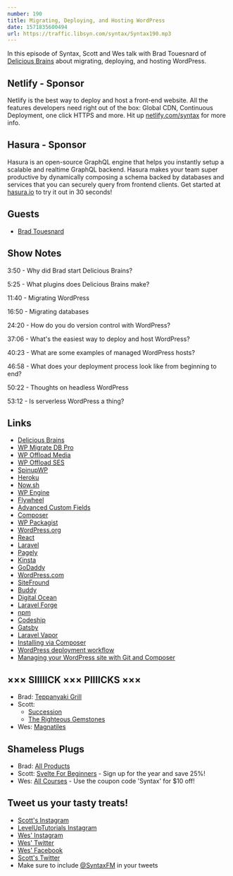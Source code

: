 ```yaml
---
number: 190
title: Migrating, Deploying, and Hosting WordPress
date: 1571835600494
url: https://traffic.libsyn.com/syntax/Syntax190.mp3
---
```


In this episode of Syntax, Scott and Wes talk with Brad Touesnard of [Delicious Brains](https://deliciousbrains.com/) about migrating, deploying, and hosting WordPress.  

## Netlify - Sponsor
Netlify is the best way to deploy and host a front-end website. All the features developers need right out of the box: Global CDN, Continuous Deployment, one click HTTPS and more. Hit up [netlify.com/syntax](https://netlify.com/syntax) for more info.

## Hasura - Sponsor
Hasura is an open-source GraphQL engine that helps you instantly setup a scalable and realtime GraphQL backend. Hasura makes your team super productive by dynamically composing a schema backed by databases and services that you can securely query from frontend clients. Get started at [hasura.io](https://hasura.io/) to try it out in 30 seconds!

## Guests

* [Brad Touesnard](https://twitter.com/bradt)

## Show Notes

3:50 - Why did Brad start Delicious Brains?

5:25 - What plugins does Delicious Brains make?

11:40 - Migrating WordPress

16:50 - Migrating databases

24:20 - How do you do version control with WordPress?

37:06 - What's the easiest way to deploy and host WordPress?

40:23 - What are some examples of managed WordPress hosts?

46:58 - What does your deployment process look like from beginning to end?

50:22 - Thoughts on headless WordPress

53:12 - Is serverless WordPress a thing? 

## Links
* [Delicious Brains](https://deliciousbrains.com/)
* [WP Migrate DB Pro](https://deliciousbrains.com/wp-migrate-db-pro/)
* [WP Offload Media](https://deliciousbrains.com/wp-offload-media/)
* [WP Offload SES](https://deliciousbrains.com/wp-offload-ses/)
* [SpinupWP](https://spinupwp.com/)
* [Heroku](https://www.heroku.com/)
* [Now.sh](https://zeit.co/home)
* [WP Engine](https://wpengine.com/)
* [Flywheel](https://getflywheel.com/)
* [Advanced Custom Fields](https://www.advancedcustomfields.com/)
* [Composer](https://getcomposer.org/)
* [WP Packagist](https://wpackagist.org/)
* [WordPress.org](https://wordpress.org/)
* [React](https://reactjs.org)
* [Laravel](https://laravel.com/)
* [Pagely](https://pagely.com/)
* [Kinsta](https://kinsta.com/)
* [GoDaddy](https://www.godaddy.com/)
* [WordPress.com](https://wordpress.com/)
* [SiteFround](https://www.siteground.com/)
* [Buddy](https://buddy.works/)
* [Digital Ocean](https://www.digitalocean.com/)
* [Laravel Forge](https://forge.laravel.com/)
* [npm](https://www.npmjs.com)
* [Codeship](https://codeship.com)
* [Gatsby](https://www.gatsbyjs.org)
* [Laravel Vapor](https://vapor.laravel.com/)
* [Installing via Composer](https://deliciousbrains.com/wp-migrate-db-pro/doc/installing-via-composer/) 
* [WordPress deployment workflow](https://spinupwp.com/wordpress-deployment-workflow-preparing/)
* [Managing your WordPress site with Git and Composer](https://deliciousbrains.com/storing-wordpress-in-git/)

## ××× SIIIIICK ××× PIIIICKS ×××
* Brad: [Teppanyaki Grill](https://amzn.to/2ATU6sY)
* Scott:
  * [Succession](https://www.hbo.com/succession)
  * [The Righteous Gemstones](https://www.hbo.com/the-righteous-gemstones)
* Wes: [Magnatiles](https://amzn.to/3336kMa)

## Shameless Plugs
* Brad: [All Products](https://deliciousbrains.com/)
* Scott: [Svelte For Beginners](https://www.leveluptutorials.com/tutorials/svelte-for-beginners) - Sign up for the year and save 25%!
* Wes: [All Courses](https://wesbos.com/courses/) - Use the coupon code 'Syntax' for $10 off!

## Tweet us your tasty treats!
* [Scott's Instagram](https://www.instagram.com/stolinski/)
* [LevelUpTutorials Instagram](https://www.instagram.com/LevelUpTutorials/)
* [Wes' Instagram](https://www.instagram.com/wesbos/)
* [Wes' Twitter](https://twitter.com/wesbos)
* [Wes' Facebook](https://www.facebook.com/wesbos.developer)
* [Scott's Twitter](https://twitter.com/stolinski)
* Make sure to include [@SyntaxFM](https://twitter.com/SyntaxFM) in your tweets

